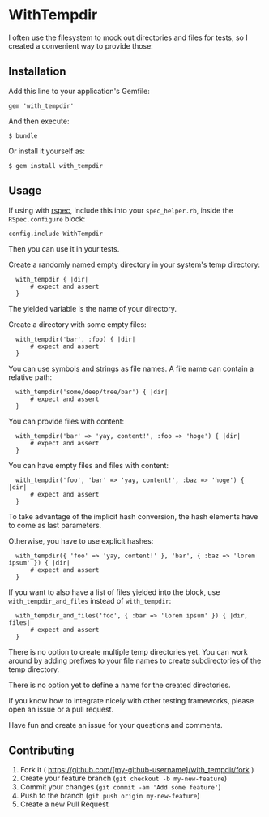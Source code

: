# WithTempdir

I often use the filesystem to mock out directories and files for tests, so I created a convenient way to provide those:

## Installation

Add this line to your application's Gemfile:

    gem 'with_tempdir'

And then execute:

    $ bundle

Or install it yourself as:

    $ gem install with_tempdir

## Usage

If using with [rspec](http://rspec.info/), include this into your `spec_helper.rb`, inside the `RSpec.configure` block:

`config.include WithTempdir`

Then you can use it in your tests.

Create a randomly named empty directory in your system's temp directory:

```
  with_tempdir { |dir|
      # expect and assert 
  }
```
The yielded variable is the name of your directory.

Create a directory with some empty files:

```
  with_tempdir('bar', :foo) { |dir|
      # expect and assert 
  }
```
You can use symbols and strings as file names. A file name can contain a relative path:

```
  with_tempdir('some/deep/tree/bar') { |dir|
      # expect and assert 
  }
```

You can provide files with content:

```
  with_tempdir('bar' => 'yay, content!', :foo => 'hoge') { |dir|
      # expect and assert
  }
```

You can have empty files and files with content:

```
  with_tempdir('foo', 'bar' => 'yay, content!', :baz => 'hoge') { |dir|
      # expect and assert
  }
```
 
To take advantage of the implicit hash conversion, the hash elements have to come as last parameters.

Otherwise, you have to use explicit hashes:
  
```
  with_tempdir({ 'foo' => 'yay, content!' }, 'bar', { :baz => 'lorem ipsum' }) { |dir|
      # expect and assert
  }
```

If you want to also have a list of files yielded into the block, use `with_tempdir_and_files` instead of `with_tempdir`:

```
  with_tempdir_and_files('foo', { :bar => 'lorem ipsum' }) { |dir, files|
      # expect and assert
  }
```

There is no option to create multiple temp directories yet. You can work around by adding prefixes to your file names to create subdirectories of the temp directory.

There is no option yet to define a name for the created directories.

If you know how to integrate nicely with other testing frameworks, please open an issue or a pull request.

Have fun and create an issue for your questions and comments.

## Contributing

1. Fork it ( https://github.com/[my-github-username]/with_tempdir/fork )
2. Create your feature branch (`git checkout -b my-new-feature`)
3. Commit your changes (`git commit -am 'Add some feature'`)
4. Push to the branch (`git push origin my-new-feature`)
5. Create a new Pull Request
